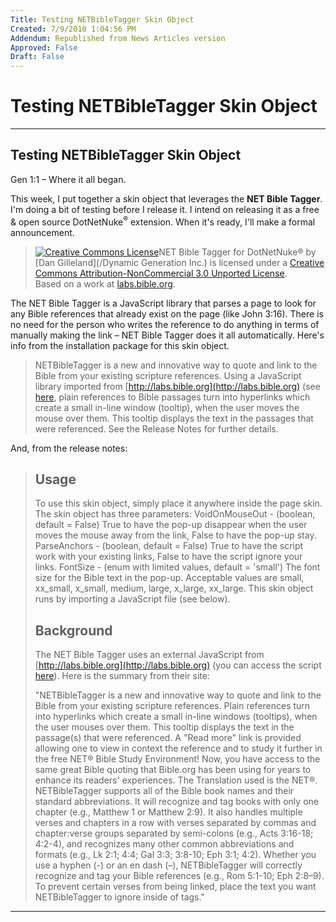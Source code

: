 ```yaml
---
Title: Testing NETBibleTagger Skin Object
Created: 7/9/2010 1:04:56 PM
Addendum: Republished from News Articles version
Approved: False
Draft: False
---
```

# Testing NETBibleTagger Skin Object

---

## Testing NETBibleTagger Skin Object


Gen 1:1 – Where it all began.



This week, I put together a skin object that leverages the **NET Bible Tagger**. I'm doing a bit of testing before I release it. I intend on releasing it as a free & open source DotNetNuke<sup><font size="smaller">®</sup> extension. When it's ready, I'll make a formal announcement.



> [![Creative Commons License](http://i.creativecommons.org/l/by-nc/3.0/88x31.png)](http://creativecommons.org/licenses/by-nc/3.0/)NET Bible Tagger for DotNetNuke® by [Dan Gilleland](/Dynamic Generation Inc.) is licensed under a [Creative Commons Attribution-NonCommercial 3.0 Unported License](http://creativecommons.org/licenses/by-nc/3.0/).         
> Based on a work at [labs.bible.org](http://labs.bible.org/NETBibleTagger).



The NET Bible Tagger is a JavaScript library that parses a page to look for any Bible references that already exist on the page (like John 3:16). There is no need for the person who writes the reference to do anything in terms of manually making the link – NET Bible Tagger does it all automatically. Here's info from the installation package for this skin object.



> NETBibleTagger is a new and innovative way to quote and link to the Bible from your existing scripture references. Using a JavaScript library imported from [http://labs.bible.org](http://labs.bible.org) (see [here](http://labs.bible.org/api/NETBibleTagger/netbibletagger.js), plain references to Bible passages turn into hyperlinks which create a small in-line window (tooltip), when the user moves the mouse over them. This tooltip displays the text in the passages that were referenced. See the Release Notes for further details.



And, from the release notes:



> ## Usage
> 
> 
> To use this skin object, simply place it anywhere inside the page skin. The skin object has three parameters: VoidOnMouseOut - (boolean, default = False) True to have the pop-up disappear when the user moves the mouse away from the link, False to have the pop-up stay. ParseAnchors - (boolean, default = False) True to have the script work with your existing links, False to have the script ignore your links. FontSize - (enum with limited values, default = 'small') The font size for the Bible text in the pop-up. Acceptable values are small, xx\_small, x\_small, medium, large, x\_large, xx\_large. This skin object runs by importing a JavaScript file (see below).
> 
> 
> ## Background
> 
> 
> The NET Bible Tagger uses an external JavaScript from [http://labs.bible.org](http://labs.bible.org) (you can access the script [here](http://labs.bible.org/api/NETBibleTagger/netbibletagger.js)). Here is the summary from their site:
> 
> 
> 
> "NETBibleTagger is a new and innovative way to quote and link to the Bible from your existing scripture references. Plain references turn into hyperlinks which create a small in-line windows (tooltips), when the user mouses over them. This tooltip displays the text in the passage(s) that were referenced. A "Read more" link is provided allowing one to view in context the reference and to study it further in the free NET® Bible Study Environment! Now, you have access to the same great Bible quoting that Bible.org has been using for years to enhance its readers' experiences. The Translation used is the NET®. NETBibleTagger supports all of the Bible book names and their standard abbreviations. It will recognize and tag books with only one chapter (e.g., Matthew 1 or Matthew 2:9). It also handles multiple verses and chapters in a row with verses separated by commas and chapter:verse groups separated by semi-colons (e.g., Acts 3:16-18; 4:2-4), and recognizes many other common abbreviations and formats (e.g., Lk 2:1; 4:4; Gal 3:3; 3:8-10; Eph 3:1; 4:2). Whether you use a hyphen (-) or an en dash (–), NETBibleTagger will correctly recognize and tag your Bible references (e.g., Rom 5:1-10; Eph 2:8–9). To prevent certain verses from being linked, place the text you want NETBibleTagger to ignore inside of tags."





---

